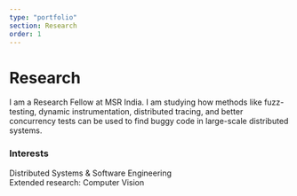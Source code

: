 ```yaml
---
type: "portfolio"
section: Research
order: 1
---
```


# Research

I am a Research Fellow at MSR India. I am studying how methods like fuzz-testing, dynamic instrumentation, distributed tracing, and better concurrency tests can be used to find buggy code in large-scale distributed systems.

### Interests

Distributed Systems & Software Engineering
<br>
Extended research: Computer Vision  